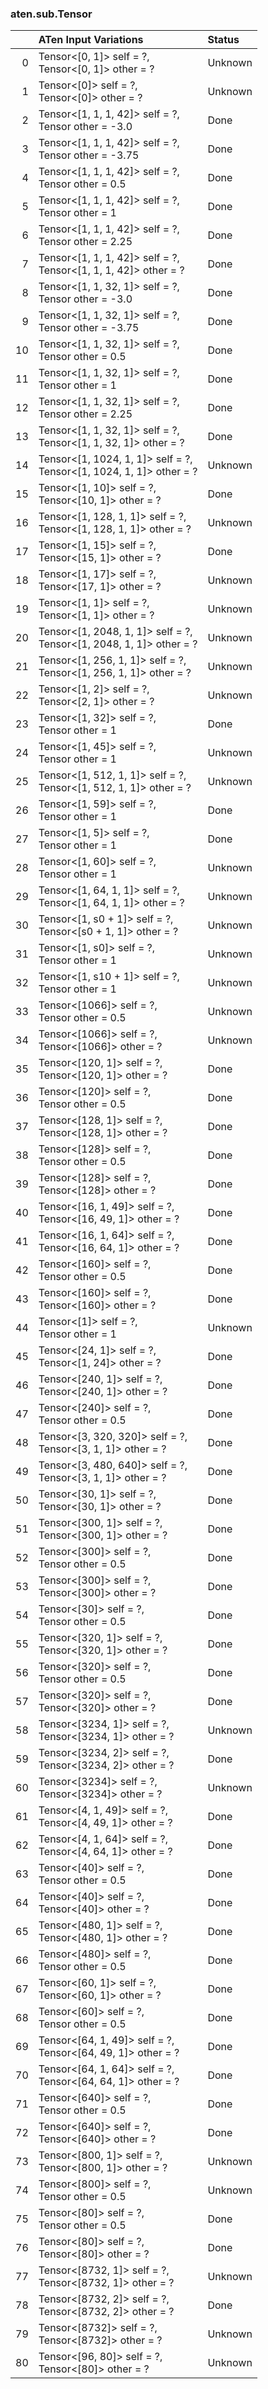 ### aten.sub.Tensor
|    | ATen Input Variations                                                  | Status   |
|---:|:-----------------------------------------------------------------------|:---------|
|  0 | Tensor<[0, 1]> self = ?,<br>Tensor<[0, 1]> other = ?                   | Unknown  |
|  1 | Tensor<[0]> self = ?,<br>Tensor<[0]> other = ?                         | Unknown  |
|  2 | Tensor<[1, 1, 1, 42]> self = ?,<br>Tensor other = -3.0                 | Done     |
|  3 | Tensor<[1, 1, 1, 42]> self = ?,<br>Tensor other = -3.75                | Done     |
|  4 | Tensor<[1, 1, 1, 42]> self = ?,<br>Tensor other = 0.5                  | Done     |
|  5 | Tensor<[1, 1, 1, 42]> self = ?,<br>Tensor other = 1                    | Done     |
|  6 | Tensor<[1, 1, 1, 42]> self = ?,<br>Tensor other = 2.25                 | Done     |
|  7 | Tensor<[1, 1, 1, 42]> self = ?,<br>Tensor<[1, 1, 1, 42]> other = ?     | Done     |
|  8 | Tensor<[1, 1, 32, 1]> self = ?,<br>Tensor other = -3.0                 | Done     |
|  9 | Tensor<[1, 1, 32, 1]> self = ?,<br>Tensor other = -3.75                | Done     |
| 10 | Tensor<[1, 1, 32, 1]> self = ?,<br>Tensor other = 0.5                  | Done     |
| 11 | Tensor<[1, 1, 32, 1]> self = ?,<br>Tensor other = 1                    | Done     |
| 12 | Tensor<[1, 1, 32, 1]> self = ?,<br>Tensor other = 2.25                 | Done     |
| 13 | Tensor<[1, 1, 32, 1]> self = ?,<br>Tensor<[1, 1, 32, 1]> other = ?     | Done     |
| 14 | Tensor<[1, 1024, 1, 1]> self = ?,<br>Tensor<[1, 1024, 1, 1]> other = ? | Unknown  |
| 15 | Tensor<[1, 10]> self = ?,<br>Tensor<[10, 1]> other = ?                 | Done     |
| 16 | Tensor<[1, 128, 1, 1]> self = ?,<br>Tensor<[1, 128, 1, 1]> other = ?   | Unknown  |
| 17 | Tensor<[1, 15]> self = ?,<br>Tensor<[15, 1]> other = ?                 | Done     |
| 18 | Tensor<[1, 17]> self = ?,<br>Tensor<[17, 1]> other = ?                 | Unknown  |
| 19 | Tensor<[1, 1]> self = ?,<br>Tensor<[1, 1]> other = ?                   | Unknown  |
| 20 | Tensor<[1, 2048, 1, 1]> self = ?,<br>Tensor<[1, 2048, 1, 1]> other = ? | Unknown  |
| 21 | Tensor<[1, 256, 1, 1]> self = ?,<br>Tensor<[1, 256, 1, 1]> other = ?   | Unknown  |
| 22 | Tensor<[1, 2]> self = ?,<br>Tensor<[2, 1]> other = ?                   | Unknown  |
| 23 | Tensor<[1, 32]> self = ?,<br>Tensor other = 1                          | Done     |
| 24 | Tensor<[1, 45]> self = ?,<br>Tensor other = 1                          | Unknown  |
| 25 | Tensor<[1, 512, 1, 1]> self = ?,<br>Tensor<[1, 512, 1, 1]> other = ?   | Unknown  |
| 26 | Tensor<[1, 59]> self = ?,<br>Tensor other = 1                          | Done     |
| 27 | Tensor<[1, 5]> self = ?,<br>Tensor other = 1                           | Done     |
| 28 | Tensor<[1, 60]> self = ?,<br>Tensor other = 1                          | Unknown  |
| 29 | Tensor<[1, 64, 1, 1]> self = ?,<br>Tensor<[1, 64, 1, 1]> other = ?     | Unknown  |
| 30 | Tensor<[1, s0 + 1]> self = ?,<br>Tensor<[s0 + 1, 1]> other = ?         | Unknown  |
| 31 | Tensor<[1, s0]> self = ?,<br>Tensor other = 1                          | Unknown  |
| 32 | Tensor<[1, s10 + 1]> self = ?,<br>Tensor other = 1                     | Unknown  |
| 33 | Tensor<[1066]> self = ?,<br>Tensor other = 0.5                         | Unknown  |
| 34 | Tensor<[1066]> self = ?,<br>Tensor<[1066]> other = ?                   | Unknown  |
| 35 | Tensor<[120, 1]> self = ?,<br>Tensor<[120, 1]> other = ?               | Done     |
| 36 | Tensor<[120]> self = ?,<br>Tensor other = 0.5                          | Done     |
| 37 | Tensor<[128, 1]> self = ?,<br>Tensor<[128, 1]> other = ?               | Done     |
| 38 | Tensor<[128]> self = ?,<br>Tensor other = 0.5                          | Done     |
| 39 | Tensor<[128]> self = ?,<br>Tensor<[128]> other = ?                     | Done     |
| 40 | Tensor<[16, 1, 49]> self = ?,<br>Tensor<[16, 49, 1]> other = ?         | Done     |
| 41 | Tensor<[16, 1, 64]> self = ?,<br>Tensor<[16, 64, 1]> other = ?         | Done     |
| 42 | Tensor<[160]> self = ?,<br>Tensor other = 0.5                          | Done     |
| 43 | Tensor<[160]> self = ?,<br>Tensor<[160]> other = ?                     | Done     |
| 44 | Tensor<[1]> self = ?,<br>Tensor other = 1                              | Unknown  |
| 45 | Tensor<[24, 1]> self = ?,<br>Tensor<[1, 24]> other = ?                 | Done     |
| 46 | Tensor<[240, 1]> self = ?,<br>Tensor<[240, 1]> other = ?               | Done     |
| 47 | Tensor<[240]> self = ?,<br>Tensor other = 0.5                          | Done     |
| 48 | Tensor<[3, 320, 320]> self = ?,<br>Tensor<[3, 1, 1]> other = ?         | Done     |
| 49 | Tensor<[3, 480, 640]> self = ?,<br>Tensor<[3, 1, 1]> other = ?         | Done     |
| 50 | Tensor<[30, 1]> self = ?,<br>Tensor<[30, 1]> other = ?                 | Done     |
| 51 | Tensor<[300, 1]> self = ?,<br>Tensor<[300, 1]> other = ?               | Done     |
| 52 | Tensor<[300]> self = ?,<br>Tensor other = 0.5                          | Done     |
| 53 | Tensor<[300]> self = ?,<br>Tensor<[300]> other = ?                     | Done     |
| 54 | Tensor<[30]> self = ?,<br>Tensor other = 0.5                           | Done     |
| 55 | Tensor<[320, 1]> self = ?,<br>Tensor<[320, 1]> other = ?               | Done     |
| 56 | Tensor<[320]> self = ?,<br>Tensor other = 0.5                          | Done     |
| 57 | Tensor<[320]> self = ?,<br>Tensor<[320]> other = ?                     | Done     |
| 58 | Tensor<[3234, 1]> self = ?,<br>Tensor<[3234, 1]> other = ?             | Unknown  |
| 59 | Tensor<[3234, 2]> self = ?,<br>Tensor<[3234, 2]> other = ?             | Done     |
| 60 | Tensor<[3234]> self = ?,<br>Tensor<[3234]> other = ?                   | Unknown  |
| 61 | Tensor<[4, 1, 49]> self = ?,<br>Tensor<[4, 49, 1]> other = ?           | Done     |
| 62 | Tensor<[4, 1, 64]> self = ?,<br>Tensor<[4, 64, 1]> other = ?           | Done     |
| 63 | Tensor<[40]> self = ?,<br>Tensor other = 0.5                           | Done     |
| 64 | Tensor<[40]> self = ?,<br>Tensor<[40]> other = ?                       | Done     |
| 65 | Tensor<[480, 1]> self = ?,<br>Tensor<[480, 1]> other = ?               | Done     |
| 66 | Tensor<[480]> self = ?,<br>Tensor other = 0.5                          | Done     |
| 67 | Tensor<[60, 1]> self = ?,<br>Tensor<[60, 1]> other = ?                 | Done     |
| 68 | Tensor<[60]> self = ?,<br>Tensor other = 0.5                           | Done     |
| 69 | Tensor<[64, 1, 49]> self = ?,<br>Tensor<[64, 49, 1]> other = ?         | Done     |
| 70 | Tensor<[64, 1, 64]> self = ?,<br>Tensor<[64, 64, 1]> other = ?         | Done     |
| 71 | Tensor<[640]> self = ?,<br>Tensor other = 0.5                          | Done     |
| 72 | Tensor<[640]> self = ?,<br>Tensor<[640]> other = ?                     | Done     |
| 73 | Tensor<[800, 1]> self = ?,<br>Tensor<[800, 1]> other = ?               | Unknown  |
| 74 | Tensor<[800]> self = ?,<br>Tensor other = 0.5                          | Unknown  |
| 75 | Tensor<[80]> self = ?,<br>Tensor other = 0.5                           | Done     |
| 76 | Tensor<[80]> self = ?,<br>Tensor<[80]> other = ?                       | Done     |
| 77 | Tensor<[8732, 1]> self = ?,<br>Tensor<[8732, 1]> other = ?             | Unknown  |
| 78 | Tensor<[8732, 2]> self = ?,<br>Tensor<[8732, 2]> other = ?             | Done     |
| 79 | Tensor<[8732]> self = ?,<br>Tensor<[8732]> other = ?                   | Unknown  |
| 80 | Tensor<[96, 80]> self = ?,<br>Tensor<[80]> other = ?                   | Unknown  |


